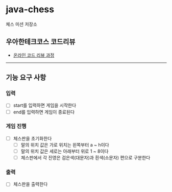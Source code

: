 # java-chess

체스 미션 저장소

## 우아한테크코스 코드리뷰

- [온라인 코드 리뷰 과정](https://github.com/woowacourse/woowacourse-docs/blob/master/maincourse/README.md)

---

## 기능 요구 사항

### 입력

- [ ] start를 입력하면 게임을 시작한다
- [ ] end를 입력하면 게임이 종료된다

### 게임 진행

- [ ] 체스판을 초기화한다
    - [ ] 말의 위치 값은 가로 위치는 왼쪽부터 a ~ h이다
    - [ ] 말의 위치 값은 세로는 아래부터 위로 1 ~ 8이다
    - [ ] 체스판에서 각 진영은 검은색(대문자)과 흰색(소문자) 편으로 구분한다

### 출력

- [ ] 체스판을 출력한다